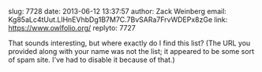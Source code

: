 slug:    7728
date:    2013-06-12 13:37:57
author:  Zack Weinberg
email:   Kg85aLc4tUut.LlHnEVhbDg1B7M7C.7BvSARa7FrvWDEPx8zGe
link:     https://www.owlfolio.org/
replyto: 7727

That sounds interesting, but where exactly do I find this list?  (The
URL you provided along with your name was not the list; it appeared to
be some sort of spam site.  I've had to disable it because of that.)
